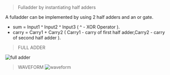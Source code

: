 > Fulladder by instantiating half adders 
 
 A fulladder can be implemented by using 2 half adders and an or gate. 
 
*  sum = Input1 ^ Input2 ^ Input3   ( ^ - XOR Operator ).
*  carry = Carry1 + Carry2          ( Carry1 - carry of first half adder,Carry2 - carry of second half adder ).

>FULL ADDER

![full adder](https://user-images.githubusercontent.com/123290522/229569538-02e0ccbc-6c24-4a70-aea1-77d3cc04ce7b.png)

>WAVEFORM
![waveform](https://user-images.githubusercontent.com/123290522/230118032-4ca8ad44-a6a3-4da4-941f-005e76b379f6.png)



